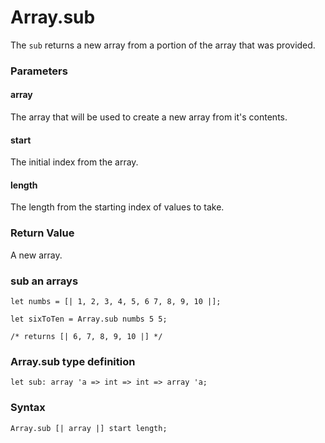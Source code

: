 # Array.sub

The `sub` returns a new array from a portion of the array that was provided.

### Parameters

#### array 
The array that will be used to create a new array from it's contents.

#### start
The initial index from the array.

#### length
The length from the starting index of values to take.

### Return Value
A new array.

### sub an arrays
```
let numbs = [| 1, 2, 3, 4, 5, 6 7, 8, 9, 10 |];

let sixToTen = Array.sub numbs 5 5;

/* returns [| 6, 7, 8, 9, 10 |] */
```

### Array.sub type definition
```
let sub: array 'a => int => int => array 'a;
```

### Syntax
```
Array.sub [| array |] start length;
```
